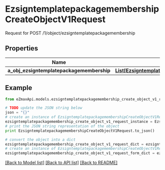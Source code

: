 # EzsigntemplatepackagemembershipCreateObjectV1Request

Request for POST /1/object/ezsigntemplatepackagemembership

## Properties

Name | Type | Description | Notes
------------ | ------------- | ------------- | -------------
**a_obj_ezsigntemplatepackagemembership** | [**List[EzsigntemplatepackagemembershipRequestCompound]**](EzsigntemplatepackagemembershipRequestCompound.md) |  | 

## Example

```python
from eZmaxApi.models.ezsigntemplatepackagemembership_create_object_v1_request import EzsigntemplatepackagemembershipCreateObjectV1Request

# TODO update the JSON string below
json = "{}"
# create an instance of EzsigntemplatepackagemembershipCreateObjectV1Request from a JSON string
ezsigntemplatepackagemembership_create_object_v1_request_instance = EzsigntemplatepackagemembershipCreateObjectV1Request.from_json(json)
# print the JSON string representation of the object
print EzsigntemplatepackagemembershipCreateObjectV1Request.to_json()

# convert the object into a dict
ezsigntemplatepackagemembership_create_object_v1_request_dict = ezsigntemplatepackagemembership_create_object_v1_request_instance.to_dict()
# create an instance of EzsigntemplatepackagemembershipCreateObjectV1Request from a dict
ezsigntemplatepackagemembership_create_object_v1_request_form_dict = ezsigntemplatepackagemembership_create_object_v1_request.from_dict(ezsigntemplatepackagemembership_create_object_v1_request_dict)
```
[[Back to Model list]](../README.md#documentation-for-models) [[Back to API list]](../README.md#documentation-for-api-endpoints) [[Back to README]](../README.md)


